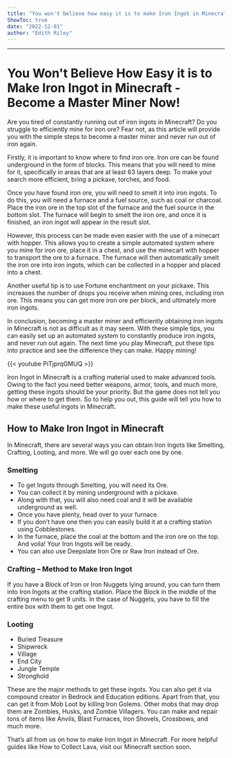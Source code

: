 ```yaml
---
title: "You won't believe how easy it is to make Iron Ingot in Minecraft - become a master miner now!"
ShowToc: true 
date: "2022-12-01"
author: "Edith Riley"
---
```

*****
# You Won't Believe How Easy it is to Make Iron Ingot in Minecraft - Become a Master Miner Now!

Are you tired of constantly running out of iron ingots in Minecraft? Do you struggle to efficiently mine for iron ore? Fear not, as this article will provide you with the simple steps to become a master miner and never run out of iron again.

Firstly, it is important to know where to find iron ore. Iron ore can be found underground in the form of blocks. This means that you will need to mine for it, specifically in areas that are at least 63 layers deep. To make your search more efficient, bring a pickaxe, torches, and food.

Once you have found iron ore, you will need to smelt it into iron ingots. To do this, you will need a furnace and a fuel source, such as coal or charcoal. Place the iron ore in the top slot of the furnace and the fuel source in the bottom slot. The furnace will begin to smelt the iron ore, and once it is finished, an iron ingot will appear in the result slot.

However, this process can be made even easier with the use of a minecart with hopper. This allows you to create a simple automated system where you mine for iron ore, place it in a chest, and use the minecart with hopper to transport the ore to a furnace. The furnace will then automatically smelt the iron ore into iron ingots, which can be collected in a hopper and placed into a chest.

Another useful tip is to use Fortune enchantment on your pickaxe. This increases the number of drops you receive when mining ores, including iron ore. This means you can get more iron ore per block, and ultimately more iron ingots.

In conclusion, becoming a master miner and efficiently obtaining iron ingots in Minecraft is not as difficult as it may seem. With these simple tips, you can easily set up an automated system to constantly produce iron ingots, and never run out again. The next time you play Minecraft, put these tips into practice and see the difference they can make. Happy mining!

{{< youtube PiTjprqGMUQ >}} 



Iron Ingot in Minecraft is a crafting material used to make advanced tools. Owing to the fact you need better weapons, armor, tools, and much more, getting these ingots should be your priority. But the game does not tell you how or where to get them. So to help you out, this guide will tell you how to make these useful ingots in Minecraft.
 
## How to Make Iron Ingot in Minecraft
 

 
In Minecraft, there are several ways you can obtain Iron Ingots like Smelting, Crafting, Looting, and more. We will go over each one by one.
 
### Smelting
 
- To get Ingots through Smelting, you will need its Ore.
 - You can collect it by mining underground with a pickaxe.
 - Along with that, you will also need coal and it will be available underground as well.
 - Once you have plenty, head over to your furnace.
 - If you don’t have one then you can easily build it at a crafting station using Cobblestones.
 - In the furnace, place the coal at the bottom and the iron ore on the top. And voila! Your Iron Ingots will be ready.
 - You can also use Deepslate Iron Ore or Raw Iron instead of Ore.

 
### Crafting – Method to Make Iron Ingot
 
If you have a Block of Iron or Iron Nuggets lying around, you can turn them into Iron Ingots at the crafting station. Place the Block in the middle of the crafting menu to get 9 units. In the case of Nuggets, you have to fill the entire box with them to get one Ingot.
 
### Looting
 
- Buried Treasure
 - Shipwreck
 - Village
 - End City
 - Jungle Temple
 - Stronghold

 
These are the major methods to get these ingots. You can also get it via compound creator in Bedrock and Education editions. Apart from that, you can get it from Mob Loot by killing Iron Golems. Other mobs that may drop them are Zombies, Husks, and Zombie Villagers. You can make and repair tons of items like Anvils, Blast Furnaces, Iron Shovels, Crossbows, and much more.
 
That’s all from us on how to make Iron Ingot in Minecraft. For more helpful guides like How to Collect Lava, visit our Minecraft section soon.




